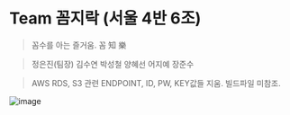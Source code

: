 # Team 꼼지락 (서울 4반 6조)

> 꼼수를 아는 즐거움. 꼼 知 樂

> 정은진(팀장) 김수연 박성철 양혜선 어지예 장준수

> AWS RDS, S3 관련 ENDPOINT, ID, PW, KEY값들 지움.
> 빌드파일 미참조.

![image](/uploads/50b6cbd16f7b15356db650924c3c93d6/image.png)
